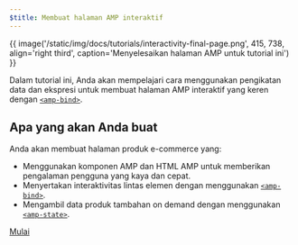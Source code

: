```yaml
---
$title: Membuat halaman AMP interaktif
---
```


{{ image('/static/img/docs/tutorials/interactivity-final-page.png', 415, 738, align='right third', caption='Menyelesaikan halaman AMP untuk tutorial ini') }}

Dalam tutorial ini, Anda akan mempelajari cara menggunakan pengikatan data dan ekspresi untuk membuat halaman AMP interaktif yang keren dengan [`<amp-bind>`](/id/docs/reference/components/amp-bind.html).

## Apa yang akan Anda buat

Anda akan membuat halaman produk e-commerce yang:

- Menggunakan komponen AMP dan HTML AMP untuk memberikan pengalaman pengguna yang kaya dan cepat.
- Menyertakan interaktivitas lintas elemen dengan menggunakan [`<amp-bind>`](/id/docs/reference/components/amp-bind.html).
- Mengambil data produk tambahan on demand dengan menggunakan [`<amp-state>`](/id/docs/reference/components/amp-bind.html#state).


<div class="prev-next-buttons">
<a class="button" href="{{g.doc('/content/docs/interaction_dynamic/interactivity/prereqs-setup.md', locale=doc.locale).url.path}}"><span class="arrow-next">Mulai</span></a>
</div>
